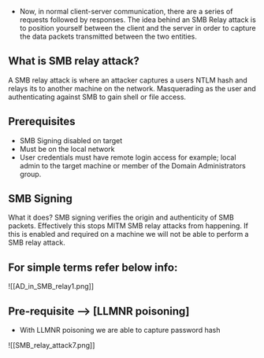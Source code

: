 - Now, in normal client-server communication, there are a series of requests followed by responses. The idea behind an SMB Relay attack is to position yourself between the client and the server in order to capture the data packets transmitted between the two entities.

## What is SMB relay attack?
A SMB relay attack is where an attacker captures a users NTLM hash and relays its to another machine on the network. Masquerading as the user and authenticating against SMB to gain shell or file access.

## Prerequisites
- SMB Signing disabled on target
- Must be on the local network
- User credentials must have remote login access for example; local admin to the target machine or member of the Domain Administrators group.

## SMB Signing
What it does?
SMB signing verifies the origin and authenticity of SMB packets. Effectively this stops MITM SMB relay attacks from happening. If this is enabled and required on a machine we will not be able to perform a SMB relay attack.

## For simple terms refer below info:
   ![[AD_in_SMB_relay1.png]]

## Pre-requisite --> [LLMNR poisoning]
- With LLMNR poisoning we are able to capture password hash

![[SMB_relay_attack7.png]]


